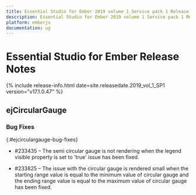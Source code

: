 ```yaml
---
title: Essential Studio for Ember 2019 volume 1 Service pack 1 Release Notes  
description: Essential Studio for Ember 2019 volume 1 Service pack 1 Release Notes  
platform: emberjs
documentation: ug
---
```


# Essential Studio for Ember  Release Notes  

{% include release-info.html date=site.releasedate.2019_vol_1_SP1  version="v17.1.0.47" %} 

## ejCircularGauge

### Bug Fixes
{:#ejcirculargauge-bug-fixes}

*  \#233435 – The semi circular gauge is not rendering when the legend visible property is set to 'true' issue has been fixed.

*  \#233825 – The issue with the circular gauge is rendered small when the starting range value is equal to the minimum value of circular gauge and the ending range value is equal to the maximum value of circular gauge has been fixed.

